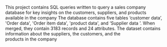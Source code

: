 This project contains SQL queries written to query a sales company database for key insights on the customers, suppliers, and products available in the company
The database contains five tables ‘customer data’, 'Order data', 'Order item data', 'product data', and ‘Supplier data ’. When merged, they contain 3183 records and 24 attributes.
The dataset contains information about the suppliers, the customers, and the products in the company
